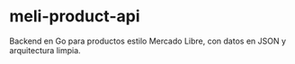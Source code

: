 # meli-product-api
Backend en Go para productos estilo Mercado Libre, con datos en JSON y arquitectura limpia.
